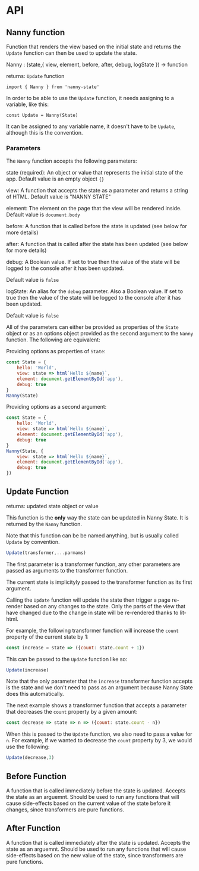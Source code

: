 # API

## Nanny function

Function that renders the view based on the initial state and returns the `Update` function can then be used to update the state.

Nanny : (state,{ view, element, before, after, debug, logState }) -> function

returns: `Update` function

```
import { Nanny } from 'nanny-state'
```

In order to be able to use the `Update` function, it needs assigning to a variable, like this:

```
const Update = Nanny(State)
```

It can be assigned to any variable name, it doesn't have to be `Update`, although this is the convention.

### Parameters

The `Nanny` function accepts the following parameters:

state (required):
An object or value that represents the initial state of the app.
Default value is an empty object `{}`

view:
A function that accepts the state as a parameter and returns a string of HTML.
Default value is "NANNY STATE"

element:
The element on the page that the view will be rendered inside.
Default value is `document.body`

before:
A function that is called before the state is updated (see below for more details)

after:
A function that is called after the state has been updated (see below for more details)

debug:
A Boolean value. If set to true then the value of the state will be logged to the console after it has been updated.

Default value is `false`

logState:
An alias for the `debug` parameter. Also a Boolean value. If set to true then the value of the state will be logged to the console after it has been updated.

Default value is `false`

All of the parameters can either be provided as properties of the `State` object or as an options object provided as the second argument to the `Nanny` function. The following are equivalent:

Providing options as properties of `State`:
```javascript
const State = {
    hello: 'World',
    view: state => html`Hello ${name}`,
    element: document.getElementById('app'),
    debug: true
}
Nanny(State)
```

Providing options as a second argument:
```javascript
const State = {
    hello: 'World',
    view: state => html`Hello ${name}`,
    element: document.getElementById('app'),
    debug: true
}
Nanny(State, { 
    view: state => html`Hello ${name}`,
    element: document.getElementById('app'),
    debug: true
})
```

## Update Function

returns: updated state object or value

This function is the **only** way the state can be updated in Nanny State. It is returned by the `Nanny` function.

Note that this function can be be named anything, but is usually called `Update` by convention.

```javascript
Update(transformer,...parmams)
```

The first parameter is a transformer function, any other parameters are passed as arguments to the transformer function.

The current state is implicityly passed to the transformer function as its first argument. 

Calling the `Update` function will update the state then trigger a page re-render based on any changes to the state. Only the parts of the view that have changed due to the change in state will be re-rendered thanks to lit-html.

For example, the following transformer function will increase the `count` property of the current state by 1:

```javascript
const increase = state => ({count: state.count + 1})
```

This can be passed to the `Update` function like so:

```javascript
Update(increase)
```

Note that the only parameter that the `increase` transformer function accepts is the state and we don't need to pass as an argument because Nanny State does this automatically.

The next example shows a transformer function that accepts a parameter that decreases the `count` property by a given amount:

```javascript
const decrease => state => n => ({count: state.count - n})
```

When this is passed to the `Update` function, we also need to pass a value for `n`. For example, if we wanted to decrease the `count` property by 3, we would use the following:

```javascript
Update(decrease,3)
```

## Before Function
A function that is called immediately before the state is updated.
Accepts the state as an arguemnt. Should be used to run any functions that will cause side-effects based on the current value of the state before it changes, since transformers are pure functions.

## After Function
A function that is called immediately after the state is updated.
Accepts the state as an arguemnt. Should be used to run any functions that will cause side-effects based on the new value of the state, since transformers are pure functions.